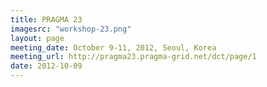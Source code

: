 ```yaml
---
title: PRAGMA 23 
imagesrc: "workshop-23.png"
layout: page
meeting_date: October 9-11, 2012, Seoul, Korea
meeting_url: http://pragma23.pragma-grid.net/dct/page/1
date: 2012-10-09
---
```


